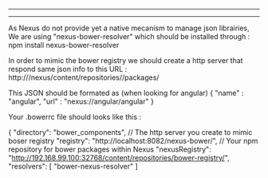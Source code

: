 ----------------------------------
----------------------------------

As Nexus do not provide yet a native mecanism to manage json librairies, 
We are using "nexus-bower-resolver" which should be installed through : npm install nexus-bower-resolver

In order to mimic the bower registry we should create a http server that respond same json info to this URL : http://<domain>/nexus/content/repositories/<bower-repo>/packages/<package-name>

This JSON should be formated as (when looking for angular)
{
  "name" : "angular",
  "url" : "nexus://angular/angular"
}


Your .bowerrc file should looks like this :
 
{
  "directory": "bower_components",
   // The http server you create to mimic boser registry
  "registry": "http://localhost:8082/nexus-bower/",
  // Your npm repository for bower packages within Nexus
  "nexusRegistry": "http://192.168.99.100:32768/content/repositories/bower-registry/",
  "resolvers": [
    "bower-nexus-resolver"
  ]
